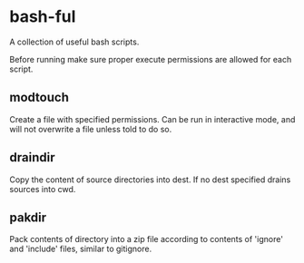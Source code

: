 # bash-ful
A collection of useful bash scripts.

Before running make sure proper execute permissions are allowed for each script.

## modtouch
Create a file with specified permissions. Can be run in interactive mode, and will not overwrite a file unless told to do so.

## draindir
Copy the content of source directories into dest. If no dest specified drains sources into cwd.

## pakdir
Pack contents of directory into a zip file according to contents of 'ignore' and 'include' files, similar to gitignore.
